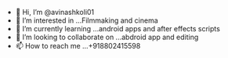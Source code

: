 - 👋 Hi, I’m @avinashkoli01
- 👀 I’m interested in ...Filmmaking and cinema
- 🌱 I’m currently learning ...android apps and after effects scripts
- 💞️ I’m looking to collaborate on ...abdroid app and editing
- 📫 How to reach me ...+918802415598

<!---
avinashkoli01/avinashkoli01 is a ✨ special ✨ repository because its `README.md` (this file) appears on your GitHub profile.
You can click the Preview link to take a look at your changes.
--->

